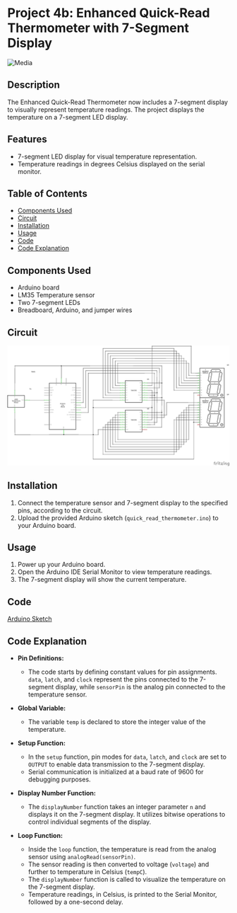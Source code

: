 # Project 4b: Enhanced Quick-Read Thermometer with 7-Segment Display

![Media](media/dt.gif)

## Description
The Enhanced Quick-Read Thermometer now includes a 7-segment display to visually represent temperature readings. The project displays the temperature on a 7-segment LED display.

## Features
- 7-segment LED display for visual temperature representation.
- Temperature readings in degrees Celsius displayed on the serial monitor.

## Table of Contents
- [Components Used](#components-used)
- [Circuit](#circuit)
- [Installation](#installation)
- [Usage](#usage)
- [Code](#code)
- [Code Explanation](#code-explanation)

## Components Used
- Arduino board
- LM35 Temperature sensor
- Two 7-segment LEDs
- Breadboard, Arduino, and jumper wires

## Circuit
![Circuit Diagram](circuit/digital_thermo_schem.jpg)

## Installation
1. Connect the temperature sensor and 7-segment display to the specified pins, according to the circuit.
2. Upload the provided Arduino sketch (`quick_read_thermometer.ino`) to your Arduino board.

## Usage
1. Power up your Arduino board.
2. Open the Arduino IDE Serial Monitor to view temperature readings.
3. The 7-segment display will show the current temperature.

## Code
[Arduino Sketch](code/digital_thermo.ino)

## Code Explanation
- **Pin Definitions:**
  - The code starts by defining constant values for pin assignments. `data`, `latch`, and `clock` represent the pins connected to the 7-segment display, while `sensorPin` is the analog pin connected to the temperature sensor.

- **Global Variable:**
  - The variable `temp` is declared to store the integer value of the temperature.

- **Setup Function:**
  - In the `setup` function, pin modes for `data`, `latch`, and `clock` are set to `OUTPUT` to enable data transmission to the 7-segment display.
  - Serial communication is initialized at a baud rate of 9600 for debugging purposes.

- **Display Number Function:**
  - The `displayNumber` function takes an integer parameter `n` and displays it on the 7-segment display. It utilizes bitwise operations to control individual segments of the display.

- **Loop Function:**
  - Inside the `loop` function, the temperature is read from the analog sensor using `analogRead(sensorPin)`.
  - The sensor reading is then converted to voltage (`voltage`) and further to temperature in Celsius (`tempC`).
  - The `displayNumber` function is called to visualize the temperature on the 7-segment display.
  - Temperature readings, in Celsius, is printed to the Serial Monitor, followed by a one-second delay.